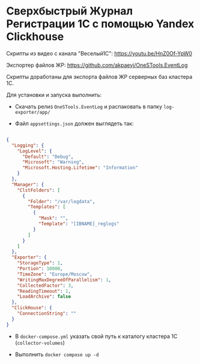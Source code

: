 # Сверхбыстрый Журнал Регистрации 1C с помощью Yandex Clickhouse

Скрипты из видео с канала "Веселый1С": https://youtu.be/HnZ0Of-YpW0

Экспортер файлов ЖР: https://github.com/akpaevj/OneSTools.EventLog

Скрипты доработаны для экспорта файлов ЖР серверных баз кластера 1С.

Для установки и запуска выполнить:

- Скачать релиз `OneSTools.EventLog` и распаковать в папку `log-exporter/app/`

- Файл `appsettings.json` должен выглядеть так:

```json

{
  "Logging": {
    "LogLevel": {
      "Default": "Debug",
      "Microsoft": "Warning",
      "Microsoft.Hosting.Lifetime": "Information"
    }
  },
  "Manager": {
    "ClstFolders": [
      {
        "Folder": "/var/logdata",
        "Templates": [
          {
            "Mask": "",
            "Template": "[IBNAME]_reglogs"
          }
        ]
      }
    ]
  },
  "Exporter": {
    "StorageType": 1,
    "Portion": 10000,
    "TimeZone": "Europe/Moscow",
    "WritingMaxDegreeOfParallelism": 1,
    "CollectedFactor": 3,
    "ReadingTimeout": 1,
    "LoadArchive": false
  },
  "ClickHouse": {
    "ConnectionString": ""
  }
}

```

- В `docker-compose.yml` указать свой путь к каталогу кластера 1С (`collector-volumes`)

- Выполнить `docker compose up -d`
